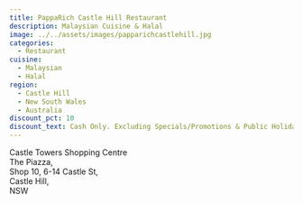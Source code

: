 ```yaml
---
title: PappaRich Castle Hill Restaurant
description: Malaysian Cuisine & Halal
image: ../../assets/images/papparichcastlehill.jpg
categories:
  - Restaurant
cuisine:
  - Malaysian
  - Halal
region:
  - Castle Hill
  - New South Wales
  - Australia
discount_pct: 10
discount_text: Cash Only. Excluding Specials/Promotions & Public Holidays
---
```

Castle Towers Shopping Centre\
The Piazza,\
Shop 10, 6-14 Castle St,\
Castle Hill,\
NSW
